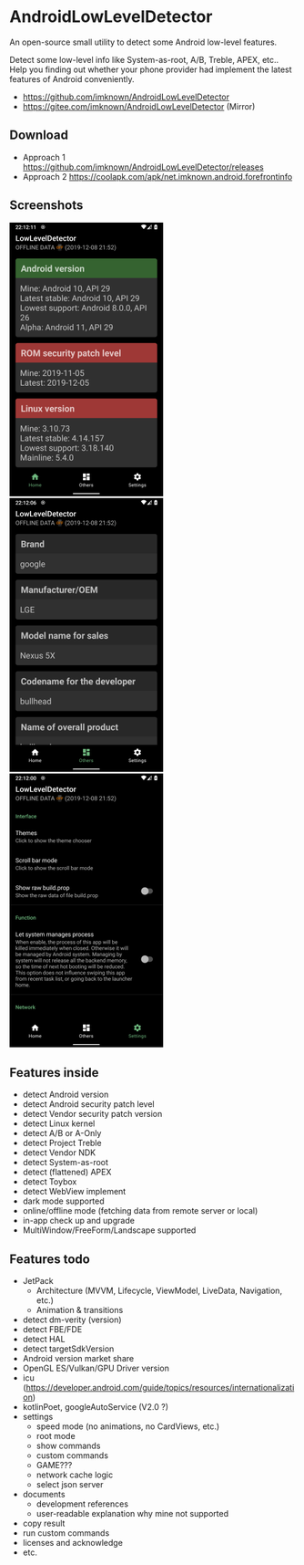 # AndroidLowLevelDetector
An open-source small utility to detect some Android low-level features.

Detect some low-level info like System-as-root, A/B, Treble, APEX, etc..  
Help you finding out whether your phone provider had implement the latest features of Android conveniently.

- https://github.com/imknown/AndroidLowLevelDetector
- https://gitee.com/imknown/AndroidLowLevelDetector (Mirror)

## Download
- Approach 1
https://github.com/imknown/AndroidLowLevelDetector/releases
- Approach 2
https://coolapk.com/apk/net.imknown.android.forefrontinfo

## Screenshots
![Home](art/home.png "Home") ![Others](art/others.png "Others") ![Settings](art/settings.png "Settings")

## Features inside
- detect Android version
- detect Android security patch level
- detect Vendor security patch version
- detect Linux kernel
- detect A/B or A-Only
- detect Project Treble
- detect Vendor NDK
- detect System-as-root
- detect (flattened) APEX
- detect Toybox
- detect WebView implement
- dark mode supported
- online/offline mode (fetching data from remote server or local)
- in-app check up and upgrade
- MultiWindow/FreeForm/Landscape supported

## Features todo
- JetPack
  - Architecture (MVVM, Lifecycle, ViewModel, LiveData, Navigation, etc.)
  - Animation & transitions
- detect dm-verity (version)
- detect FBE/FDE
- detect HAL
- detect targetSdkVersion
- Android version market share
- OpenGL ES/Vulkan/GPU Driver version
- icu (https://developer.android.com/guide/topics/resources/internationalization)
- kotlinPoet, googleAutoService (V2.0 ?)
- settings
  - speed mode (no animations, no CardViews, etc.)
  - root mode
  - show commands
  - custom commands
  - GAME???
  - network cache logic
  - select json server
- documents
  - development references
  - user-readable explanation why mine not supported
- copy result
- run custom commands
- licenses and acknowledge
- etc.
